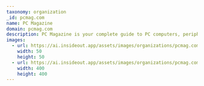 ```yaml
---
taxonomy: organization
_id: pcmag.com
name: PC Magazine
domain: pcmag.com
description: PC Magazine is your complete guide to PC computers, peripherals and upgrades. We test and review computer- and Internet-related products and services, report technology news and trends, and provide shopping advice and price comparisons.
images:
  - url: https://ai.insideout.app/assets/images/organizations/pcmag.com-50x50.jpg
    width: 50
    height: 50
  - url: https://ai.insideout.app/assets/images/organizations/pcmag.com-400x400.jpg
    width: 400
    height: 400
---
```

